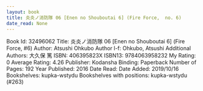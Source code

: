 ```yaml
---
layout: book
title: 炎炎ノ消防隊 06 [Enen no Shouboutai 6] (Fire Force,  no. 6)
date_read: None
---
```


Book Id: 32496062
Title: 炎炎ノ消防隊 06 [Enen no Shouboutai 6] (Fire Force, #6)
Author: Atsushi Ohkubo
Author l-f: Ohkubo, Atsushi
Additional Authors: 大久保 篤
ISBN: 406395823X
ISBN13: 9784063958232
My Rating: 0
Average Rating: 4.26
Publisher: Kodansha
Binding: Paperback
Number of Pages: 192
Year Published: 2016
Date Read: 
Date Added: 2019/10/16
Bookshelves: kupka-wstydu
Bookshelves with positions: kupka-wstydu (#263)


